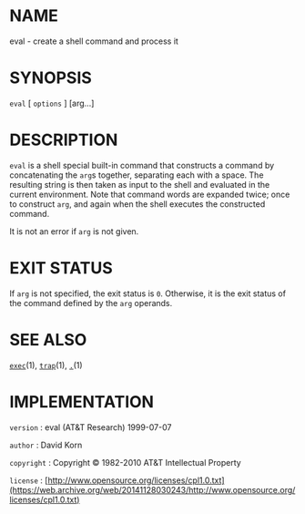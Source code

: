# NAME

eval - create a shell command and process it

# SYNOPSIS

`eval` \[ `options` \] \[arg...\]

# DESCRIPTION

`eval` is a shell special built-in command that constructs a command
by concatenating the `arg`s together, separating each with a space. The
resulting string is then taken as input to the shell and evaluated in
the current environment. Note that command words are expanded twice;
once to construct `arg`, and again when the shell executes the
constructed command.

It is not an error if `arg` is not given.

# EXIT STATUS

If `arg` is not specified, the exit status is `0`. Otherwise, it is
the exit status of the command defined by the `arg` operands.

# SEE ALSO

[`exec`](/web/20141128030243/http://www2.research.att.com/~astopen/man/man1/exec.html)(1),
[`trap`](/web/20141128030243/http://www2.research.att.com/~astopen/man/man1/trap.html)(1),
[`.`](/web/20141128030243/http://www2.research.att.com/~astopen/man/man1/..html)(1)

# IMPLEMENTATION

`version`
: eval (AT&T Research) 1999-07-07

`author`
: David Korn

`copyright`
: Copyright © 1982-2010 AT&T Intellectual Property

`license`
: [http://www.opensource.org/licenses/cpl1.0.txt](https://web.archive.org/web/20141128030243/http://www.opensource.org/licenses/cpl1.0.txt)


